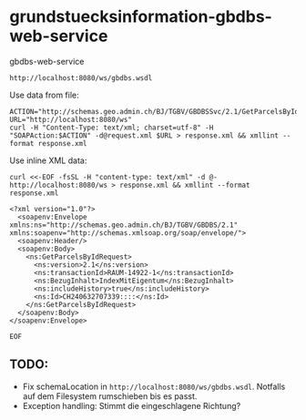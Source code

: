 # grundstuecksinformation-gbdbs-web-service
gbdbs-web-service


```
http://localhost:8080/ws/gbdbs.wsdl
```

Use data from file:
```
ACTION="http://schemas.geo.admin.ch/BJ/TGBV/GBDBSSvc/2.1/GetParcelsById"
URL="http://localhost:8080/ws"
curl -H "Content-Type: text/xml; charset=utf-8" -H "SOAPAction:$ACTION" -d@request.xml $URL > response.xml && xmllint --format response.xml
```

Use inline XML data:
```
curl <<-EOF -fsSL -H "content-type: text/xml" -d @- http://localhost:8080/ws > response.xml && xmllint --format response.xml

<?xml version="1.0"?>
  <soapenv:Envelope xmlns:ns="http://schemas.geo.admin.ch/BJ/TGBV/GBDBS/2.1" xmlns:soapenv="http://schemas.xmlsoap.org/soap/envelope/">
  <soapenv:Header/>
  <soapenv:Body>
    <ns:GetParcelsByIdRequest>
      <ns:version>2.1</ns:version>
      <ns:transactionId>RAUM-14922-1</ns:transactionId>
      <ns:BezugInhalt>IndexMitEigentum</ns:BezugInhalt>
      <ns:includeHistory>true</ns:includeHistory>
      <ns:Id>CH240632707339::::</ns:Id>
    </ns:GetParcelsByIdRequest>
  </soapenv:Body>
</soapenv:Envelope>

EOF
```


## TODO:
- Fix schemaLocation in `http://localhost:8080/ws/gbdbs.wsdl`. Notfalls auf dem Filesystem rumschieben bis es passt.
- Exception handling: Stimmt die eingeschlagene Richtung?



